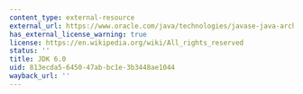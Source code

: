 ```yaml
---
content_type: external-resource
external_url: https://www.oracle.com/java/technologies/javase-java-archive-javase6-downloads.html
has_external_license_warning: true
license: https://en.wikipedia.org/wiki/All_rights_reserved
status: ''
title: JDK 6.0
uid: 813ecda5-6450-47ab-bc1e-3b3448ae1044
wayback_url: ''
---
```

